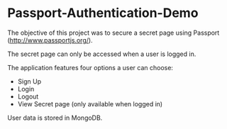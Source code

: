 # Passport-Authentication-Demo

The objective of this project was to secure a secret page using Passport (http://www.passportjs.org/).

The secret page can only be accessed when a user is logged in.

The application features four options a user can choose:

- Sign Up
- Login
- Logout
- View Secret page (only available when logged in)

User data is stored in MongoDB.
